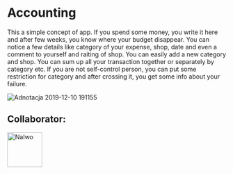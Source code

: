# Accounting

This a simple concept of app. If you spend some money, you write it here and after few weeks, you know where your budget disappear.
You can notice a few details like category of your expense, shop, date and even a comment to yourself and raiting of shop. You can easily add a new category and shop. You can sum up all your transaction together or separately by category etc. If you are not self-control person, you can put some restriction for category and after crossing it, you get some info about your failure.


![Adnotacja 2019-12-10 191155](https://user-images.githubusercontent.com/38052250/70556409-22fda200-1b81-11ea-8970-985252d3df07.png)

## Collaborator:

<a href="https://github.com/NaIwo"><img src="https://avatars3.githubusercontent.com/u/38052250?s=400&v=4" title="NaIwo" width="80" height="80"></a>
